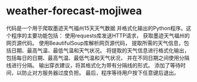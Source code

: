 # weather-forecast-mojiwea

代码是一个用于爬取墨迹天气福州15天天气数据
并格式化输出的Python程序。这个程序的主要功能包括：
使用requests库发送HTTP请求，
获取墨迹天气福州的网页源代码。
使用BeautifulSoup库解析网页源代码，
提取所需的天气信息，包括日期、最高气温、最低气温和天气状况。
将提取的天气信息进行格式化输出，
包括每日的日期、最高气温、最低气温和天气状况，
并在不同日期之间使用分隔线进行分隔。
输出穿衣建议，将其格式化为带有分隔线的形式。
添加了等待时间，以防止对方服务器过度负担。
最后，程序等待用户按下任意键后退出。
